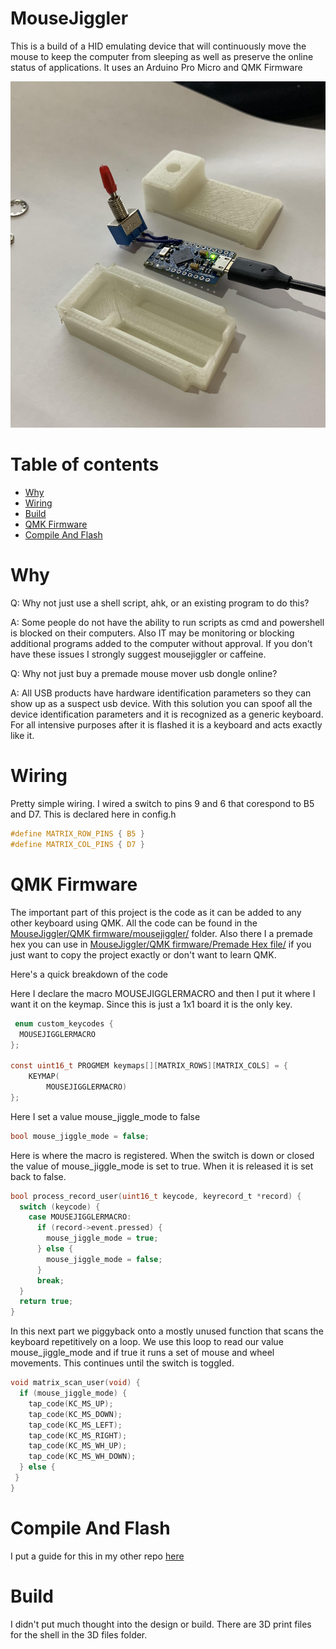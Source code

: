 MouseJiggler
=========

This is a build of a HID emulating device that will continuously move the mouse to keep the computer from sleeping as well as preserve the online status of applications. It uses an Arduino Pro Micro and QMK Firmware 

![alt text](https://raw.githubusercontent.com/DIYCharles/MouseJiggler/master/photos/img1.jpg "img1.jpg")


Table of contents
=================

<!--ts-->
   * [Why](#Why)
   * [Wiring](#Wiring)
   * [Build](#Build)
   * [QMK Firmware](#QMK-Firmware)
   * [Compile And Flash](#Compile-And-Flash)
<!--te-->

Why
============
Q: Why not just use a shell script, ahk, or an existing program to do this? </br>

A: Some people do not have the ability to run scripts as cmd and powershell is blocked on their computers. Also IT may be monitoring or blocking additional programs added to the computer without approval. If you don't have these issues I strongly suggest mousejiggler or caffeine.

Q: Why not just buy a premade mouse mover usb dongle online? </br>

A: All USB products have hardware identification parameters so they can show up as a suspect usb device. With this solution you can spoof all the device identification parameters and it is recognized as a generic keyboard. For all intensive purposes after it is flashed it is a keyboard and acts exactly like it. 


Wiring
============

Pretty simple wiring. I wired a switch to pins 9 and 6 that corespond to B5 and D7. This is declared here in config.h
```h
#define MATRIX_ROW_PINS { B5 }
#define MATRIX_COL_PINS { D7 }
```


QMK Firmware
============

The important part of this project is the code as it can be added to any other keyboard using QMK. All the code can be found in the [MouseJiggler/QMK firmware/mousejiggler/](https://github.com/DIYCharles/MouseJiggler/tree/master/QMK%20firmware/mousejiggler) folder. Also there I a premade hex you can use in [MouseJiggler/QMK firmware/Premade Hex file/](https://github.com/DIYCharles/MouseJiggler/tree/master/QMK%20firmware/Premade%20Hex%20file) if you just want to copy the project exactly or don't want to learn QMK.

 Here's a quick breakdown of the code

Here I declare the macro MOUSEJIGGLERMACRO and then I put it where I want it on the keymap. Since this is just a 1x1 board it is the only key. 
```c
 enum custom_keycodes {
  MOUSEJIGGLERMACRO
};

const uint16_t PROGMEM keymaps[][MATRIX_ROWS][MATRIX_COLS] = {
	KEYMAP(
		MOUSEJIGGLERMACRO)
};
```
Here I set a value mouse_jiggle_mode to false
```c
bool mouse_jiggle_mode = false;
```
Here is where the macro is registered. When the switch is down or closed the value of mouse_jiggle_mode is set to true. When it is released it is set back to false.
```c
bool process_record_user(uint16_t keycode, keyrecord_t *record) {
  switch (keycode) {
    case MOUSEJIGGLERMACRO:
      if (record->event.pressed) {
        mouse_jiggle_mode = true;
      } else {
        mouse_jiggle_mode = false;
      }
      break;
  }
  return true;
}
```
In this next part we piggyback onto a mostly unused function that scans the keyboard repetitively on a loop. We use this loop to read our value mouse_jiggle_mode and if true it runs a set of mouse and wheel movements. This continues until the switch is toggled.
```c
void matrix_scan_user(void) {
  if (mouse_jiggle_mode) {
    tap_code(KC_MS_UP);
    tap_code(KC_MS_DOWN);
    tap_code(KC_MS_LEFT);
    tap_code(KC_MS_RIGHT);
    tap_code(KC_MS_WH_UP);
    tap_code(KC_MS_WH_DOWN);
  } else {
 }
}
```

Compile And Flash
=====
I put a guide for this in my other repo [here](https://github.com/DIYCharles/DIYKeyboards) 

Build
============

I didn't put much thought into the design or build. There are 3D print files for the shell in the 3D files folder.